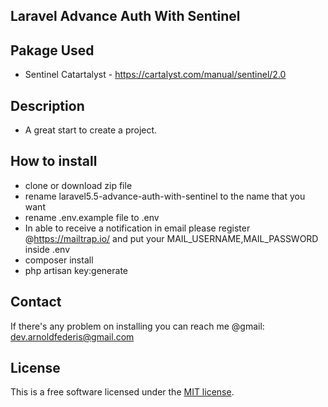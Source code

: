 ## Laravel Advance Auth With Sentinel

## Pakage Used
- Sentinel Catartalyst - https://cartalyst.com/manual/sentinel/2.0

## Description
- A great start to create a project.

## How to install
- clone or download zip file
- rename laravel5.5-advance-auth-with-sentinel to the name that you want
- rename .env.example file to .env
- In able to receive a notification in email please register @https://mailtrap.io/ and put your MAIL_USERNAME,MAIL_PASSWORD inside .env
- composer install
- php artisan key:generate

## Contact
If there's any problem on installing you can reach me @gmail: dev.arnoldfederis@gmail.com

## License
This is a free software licensed under the [MIT license](http://opensource.org/licenses/MIT).
